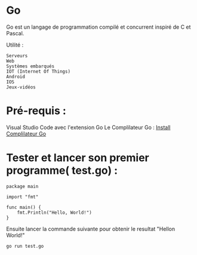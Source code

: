 Go
===================

Go est un langage de programmation compilé et concurrent inspiré de C et Pascal.

Utilité :


    Serveurs
    Web
    Systèmes embarqués
    IOT (Internet Of Things)
    Android
    IOS
    Jeux-vidéos

Pré-requis :
===================

  Visual Studio Code avec l'extension Go
  Le Complilateur Go :   [Install Complilateur Go](https://golang.org/dl/)

Tester et lancer son premier programme( test.go) :
===================

    package main

    import "fmt"

    func main() {
        fmt.Println("Hello, World!")
    }

Ensuite lancer la commande suivante pour obtenir le resultat "Hellon World!"


    go run test.go
